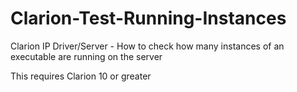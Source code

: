# Clarion-Test-Running-Instances
Clarion IP Driver/Server - How to check how many instances of an executable are running on the server

This requires Clarion 10 or greater
